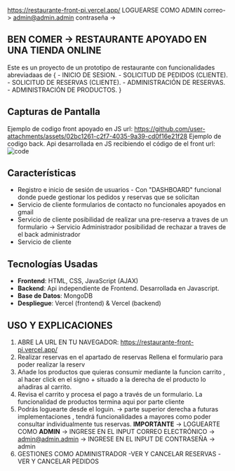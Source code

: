 
https://restaurante-front-pi.vercel.app/
LOGUEARSE COMO ADMIN
correo-> admin@admin.admin 
contraseña ->
## BEN COMER -> RESTAURANTE APOYADO EN UNA TIENDA ONLINE

Este es un proyecto de un prototipo de restaurante con funcionalidades abreviadaas de {
                    - INICIO DE SESION.
                    - SOLICITUD DE PEDIDOS (CLIENTE).
                    - SOLICITUD DE RESERVAS (CLIENTE).
                    - ADMINISTRACIÓN DE RESERVAS.
                    - ADMINISTRACIÓN DE PRODUCTOS.
}

## Capturas de Pantalla
Ejemplo de codigo front apoyado en JS url:
https://github.com/user-attachments/assets/02bc1261-c2f7-4035-9a39-cd0f16e21f28
Ejemplo de codigo back. Api desarrollada en JS recibiendo el código de el front url:
![code](https://github.com/user-attachments/assets/999ef0f3-c9d8-44c3-8699-fce1a16bf49a)

## Características
- Registro e inicio de sesión de usuarios - Con "DASHBOARD" funcional donde puede gestionar los pedidos y reservas que se solicitan
- Servicio de cliente formularios de contacto no funcionales apoyados en gmail
- Servicio de cliente posibilidad de realizar una pre-reserva a traves de un formulario -> Servicio Administrador posibilidad de rechazar a traves de el back administrador
- Servicio de cliente 
## Tecnologías Usadas
- **Frontend**: HTML, CSS, JavaScript (AJAX)
- **Backend**: Api independiente de Frontend. Desarrollada en Javascript.
- **Base de Datos**: MongoDB 
- **Despliegue**: Vercel (frontend) & Vercel (backend)
## USO Y EXPLICACIONES
1. ABRE LA URL EN TU NAVEGADOR:
https://restaurante-front-pi.vercel.app/
2. Realizar reservas en el apartado de reservas
   Rellena el formulario para poder realizar la reserv
3. Añade los productos que quieras consumir
   mediante la funcion carrito , al hacer click en el signo + situado a la derecha de el producto lo añadiras al carrito.
4. Revisa el carrito y procesa el pago a través de un formulario.
   La funcionalidad de productos termina aqui por parte cliente
5. Podrás loguearte desde el loguin. -> parte superior derecha
   a futuras implementaciones , tendrá funcionalidades a mayores como poder consultar individualmente tus reservas.
   **IMPORTANTE** -> LOGUEARTE COMO **ADMIN** -> INGRESE EN EL INPUT CORREO ELECTRÓNICO -> admin@admin.admin
                                              -> INGRESE EN EL INPUT DE CONTRASEÑA -> admin
6. GESTIONES COMO ADMINISTRADOR
   -VER Y CANCELAR RESERVAS
   -VER Y CANCELAR PEDIDOS
